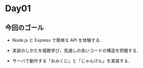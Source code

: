 # Day01

## 今回のゴール

- Node.js と Express で簡単な API を体験する．

- 実装のしかたを複数学び，見通しの良いコードの構造を把握する．

- サーバで動作する「おみくじ」と「じゃんけん」を実装する．
